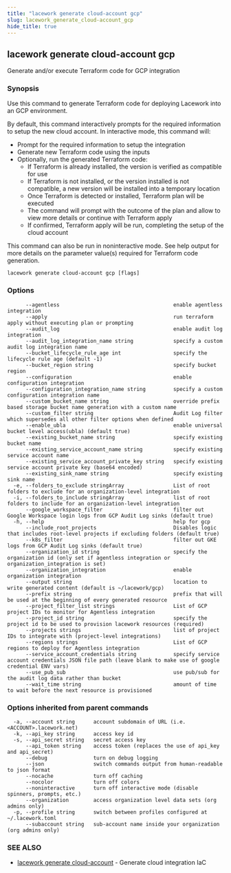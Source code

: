 ```yaml
---
title: "lacework generate cloud-account gcp"
slug: lacework_generate_cloud-account_gcp
hide_title: true
---
```


## lacework generate cloud-account gcp

Generate and/or execute Terraform code for GCP integration

### Synopsis

Use this command to generate Terraform code for deploying Lacework into an GCP environment.

By default, this command interactively prompts for the required information to setup the new cloud account.
In interactive mode, this command will:

* Prompt for the required information to setup the integration
* Generate new Terraform code using the inputs
* Optionally, run the generated Terraform code:
  * If Terraform is already installed, the version is verified as compatible for use
  * If Terraform is not installed, or the version installed is not compatible, a new version will be
    installed into a temporary location
  * Once Terraform is detected or installed, Terraform plan will be executed
  * The command will prompt with the outcome of the plan and allow to view more details or continue with
    Terraform apply
  * If confirmed, Terraform apply will be run, completing the setup of the cloud account

This command can also be run in noninteractive mode.
See help output for more details on the parameter value(s) required for Terraform code generation.


```
lacework generate cloud-account gcp [flags]
```

### Options

```
      --agentless                                     enable agentless integration
      --apply                                         run terraform apply without executing plan or prompting
      --audit_log                                     enable audit log integration
      --audit_log_integration_name string             specify a custom audit log integration name
      --bucket_lifecycle_rule_age int                 specify the lifecycle rule age (default -1)
      --bucket_region string                          specify bucket region
      --configuration                                 enable configuration integration
      --configuration_integration_name string         specify a custom configuration integration name
      --custom_bucket_name string                     override prefix based storage bucket name generation with a custom name
      --custom_filter string                          Audit Log filter which supersedes all other filter options when defined
      --enable_ubla                                   enable universal bucket level access(ubla) (default true)
      --existing_bucket_name string                   specify existing bucket name
      --existing_service_account_name string          specify existing service account name
      --existing_service_account_private_key string   specify existing service account private key (base64 encoded)
      --existing_sink_name string                     specify existing sink name
  -e, --folders_to_exclude stringArray                List of root folders to exclude for an organization-level integration
  -i, --folders_to_include stringArray                list of root folders to include for an organization-level integration
      --google_workspace_filter                       filter out Google Workspace login logs from GCP Audit Log sinks (default true)
  -h, --help                                          help for gcp
      --include_root_projects                         Disables logic that includes root-level projects if excluding folders (default true)
      --k8s_filter                                    filter out GKE logs from GCP Audit Log sinks (default true)
      --organization_id string                        specify the organization id (only set if agentless integration or organization_integration is set)
      --organization_integration                      enable organization integration
      --output string                                 location to write generated content (default is ~/lacework/gcp)
      --prefix string                                 prefix that will be used at the beginning of every generated resource
      --project_filter_list strings                   List of GCP project IDs to monitor for Agentless integration
      --project_id string                             specify the project id to be used to provision lacework resources (required)
      --projects strings                              list of project IDs to integrate with (project-level integrations)
      --regions strings                               List of GCP regions to deploy for Agentless integration
      --service_account_credentials string            specify service account credentials JSON file path (leave blank to make use of google credential ENV vars)
      --use_pub_sub                                   use pub/sub for the audit log data rather than bucket
      --wait_time string                              amount of time to wait before the next resource is provisioned
```

### Options inherited from parent commands

```
  -a, --account string      account subdomain of URL (i.e. <ACCOUNT>.lacework.net)
  -k, --api_key string      access key id
  -s, --api_secret string   secret access key
      --api_token string    access token (replaces the use of api_key and api_secret)
      --debug               turn on debug logging
      --json                switch commands output from human-readable to json format
      --nocache             turn off caching
      --nocolor             turn off colors
      --noninteractive      turn off interactive mode (disable spinners, prompts, etc.)
      --organization        access organization level data sets (org admins only)
  -p, --profile string      switch between profiles configured at ~/.lacework.toml
      --subaccount string   sub-account name inside your organization (org admins only)
```

### SEE ALSO

* [lacework generate cloud-account](lacework_generate_cloud-account.md)	 - Generate cloud integration IaC

